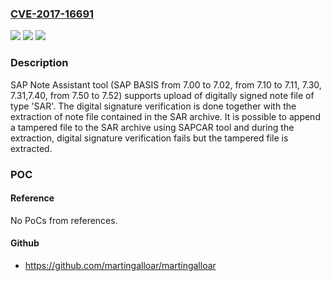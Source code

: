 ### [CVE-2017-16691](https://cve.mitre.org/cgi-bin/cvename.cgi?name=CVE-2017-16691)
![](https://img.shields.io/static/v1?label=Product&message=SAP%20Note%20Assistant&color=blue)
![](https://img.shields.io/static/v1?label=Version&message=n%2Fa&color=blue)
![](https://img.shields.io/static/v1?label=Vulnerability&message=Digital%20signature%20verification%20along%20with%20note%20file%20extraction&color=brighgreen)

### Description

SAP Note Assistant tool (SAP BASIS from 7.00 to 7.02, from 7.10 to 7.11, 7.30, 7.31,7.40, from 7.50 to 7.52) supports upload of digitally signed note file of type 'SAR'. The digital signature verification is done together with the extraction of note file contained in the SAR archive. It is possible to append a tampered file to the SAR archive using SAPCAR tool and during the extraction, digital signature verification fails but the tampered file is extracted.

### POC

#### Reference
No PoCs from references.

#### Github
- https://github.com/martingalloar/martingalloar


